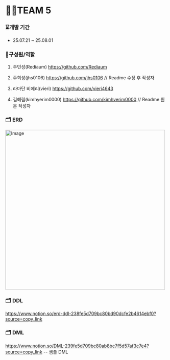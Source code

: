 # 🧑‍💻TEAM 5
### ⌛개발 기간
- 25.07.21 ~ 25.08.01

### 🕺구성원/역할
1. 주민성(Rediaum)          <https://github.com/Rediaum>

2. 주희성(jhs0106)        <https://github.com/jhs0106> // Readme 수정 후 작성자

3. 라마단 비에리(vieri)          <https://github.com/vieri4643>

4. 김혜림(kimhyerim0000)  <https://github.com/kimhyerim0000> // Readme 원본 작성자



### 🗂️ ERD
<img width="500" height="500" alt="Image" src="https://github.com/user-attachments/assets/a57db5b2-becc-4688-835f-c126391cf482" />

### 🗂️ DDL
https://www.notion.so/erd-ddl-238fe5d709bc80bd90dcfe2b4614ebf0?source=copy_link
### 🗂️ DML
https://www.notion.so/DML-239fe5d709bc80ab8bc7f5d57af3c7e4?source=copy_link  -- 샘플 DML
